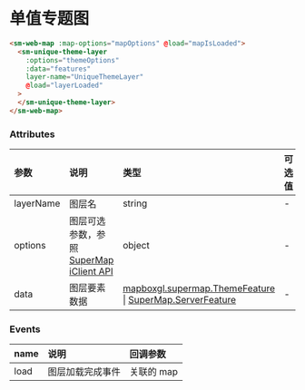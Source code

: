 # 单值专题图

<sm-iframe src="https://iclient.supermap.io/examples/component/components_uniquetheme_vue.html"></sm-iframe>

```html
<sm-web-map :map-options="mapOptions" @load="mapIsLoaded">
  <sm-unique-theme-layer
    :options="themeOptions"
    :data="features"
    layer-name="UniqueThemeLayer"
    @load="layerLoaded"
  >
  </sm-unique-theme-layer>
</sm-web-map>
```

### Attributes

| 参数      | 说明                                                                                                                        | 类型                                                                                                                                                                                          | 可选值 | 默认值 |
| :-------- | :-------------------------------------------------------------------------------------------------------------------------- | :-------------------------------------------------------------------------------------------------------------------------------------------------------------------------------------------- | :----- | :----- |
| layerName | 图层名                                                                                                                      | string                                                                                                                                                                                        | -      | -      |
| options   | 图层可选参数，参照 [SuperMap iClient API](https://iclient.supermap.io/docs/mapboxgl/mapboxgl.supermap.UniqueThemeLayer.html) | object                                                                                                                                                                                        | -      | -      |
| data      | 图层要素数据                                                                                                                | [mapboxgl.supermap.ThemeFeature](https://iclient.supermap.io/docs/mapboxgl/mapboxgl.supermap.ThemeFeature.html) \| [SuperMap.ServerFeature](https://iclient.supermap.io/web/apis/mapboxgl.html) | -      | -      |

### Events

| name | 说明             | 回调参数   |
| :--- | :--------------- | :--------- |
| load | 图层加载完成事件 | 关联的 map |
